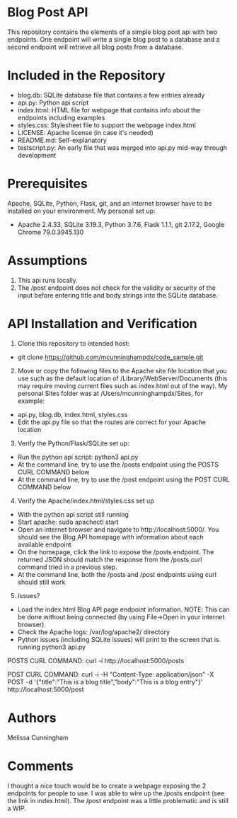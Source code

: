 # Blog Post API

This repository contains the elements of a simple blog post api with two endpoints. One endpoint will write a single blog post to a database and a second endpoint will retrieve all blog posts from a database.

# Included in the Repository

* blog.db: SQLite database file that contains a few entries already 
* api.py: Python api script
* index.html: HTML file for webpage that contains info about the endpoints including examples
* styles.css: Stylesheet file to support the webpage index.html
* LICENSE: Apache license (in case it's needed)
* README.md: Self-explanatory
* testscript.py: An early file that was merged into api.py mid-way through development

# Prerequisites

Apache, SQLite, Python, Flask, git, and an internet browser have to be installed on your environment. My personal set up: 
* Apache 2.4.33, SQLite 3.19.3, Python 3.7.6, Flask 1.1.1, git 2.17.2, Google Chrome 79.0.3945.130

# Assumptions

1. This api runs locally.
2. The /post endpoint does not check for the validity or security of the input before entering title and body strings into the SQLite database. 

# API Installation and Verification

1. Clone this repository to intended host:
* git clone https://github.com/mcunninghampdx/code_sample.git

2. Move or copy the following files to the Apache site file location that you use such as the default location of /Library/WebServer/Documents (this may require moving current files such as index.html out of the way). My personal Sites folder was at /Users/mcunninghampdx/Sites, for example:
* api.py, blog.db, index.html, styles.css
* Edit the api.py file so that the routes are correct for your Apache location

3. Verify the Python/Flask/SQLite set up:
* Run the python api script: python3 api.py
* At the command line, try to use the /posts endpoint using the POSTS CURL COMMAND below 
* At the command line, try to use the /post endpoint using the POST CURL COMMAND below

4. Verify the Apache/index.html/styles.css set up
* With the python api script still running
* Start apache: sudo apachectl start
* Open an internet browser and navigate to http://localhost:5000/. You should see the Blog API homepage with information about each available endpoint
* On the homepage, click the link to expose the /posts endpoint. The returned JSON should match the response from the /posts curl command tried in a previous step. 
* At the command line, both the /posts and /post endpoints using curl should still work

5. Issues?
* Load the index.html Blog API page endpoint information. NOTE: This can be done without being connected (by using File->Open in your internet browser).
* Check the Apache logs: /var/log/apache2/ directory
* Python issues (including SQLite issues) will print to the screen that is running python3 api.py

POSTS CURL COMMAND: curl -i http://localhost:5000/posts 

POST CURL COMMAND: curl -i -H "Content-Type: application/json" -X POST -d '{"title":"This is a blog title","body":"This is a blog entry"}' http://localhost:5000/post

# Authors

Melissa Cunningham

# Comments

I thought a nice touch would be to create a webpage exposing the 2 endpoints for people to use. I was able to wire up the /posts endpoint (see the link in index.html). The /post endpoint was a little problematic and is still a WIP.
